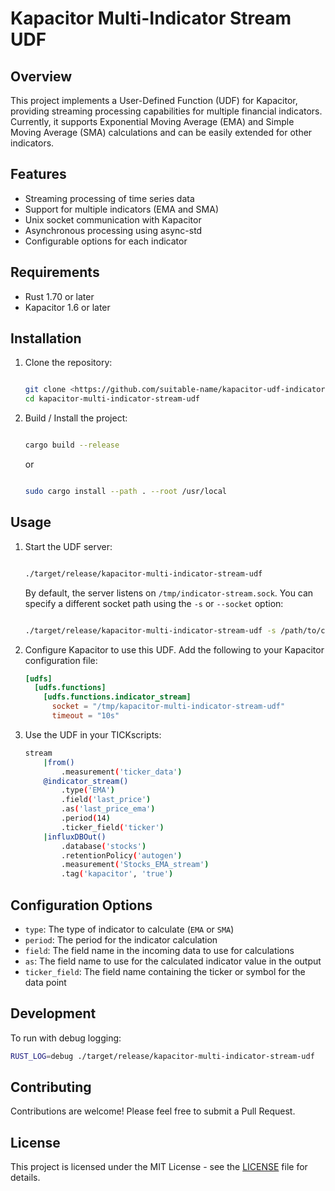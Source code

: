 # Kapacitor Multi-Indicator Stream UDF

## Overview

This project implements a User-Defined Function (UDF) for Kapacitor, providing streaming processing capabilities for multiple financial indicators. Currently, it supports Exponential Moving Average (EMA) and Simple Moving Average (SMA) calculations and can be easily extended for other indicators.

## Features

- Streaming processing of time series data
- Support for multiple indicators (EMA and SMA)
- Unix socket communication with Kapacitor
- Asynchronous processing using async-std
- Configurable options for each indicator

## Requirements

- Rust 1.70 or later
- Kapacitor 1.6 or later

## Installation

1. Clone the repository:

   ```bash

   git clone <https://github.com/suitable-name/kapacitor-udf-indicator-stream-rs>
   cd kapacitor-multi-indicator-stream-udf

   ```

2. Build / Install the project:

   ```bash

   cargo build --release

   ```

   or

   ```bash

   sudo cargo install --path . --root /usr/local

   ```

## Usage

1. Start the UDF server:

   ```bash

   ./target/release/kapacitor-multi-indicator-stream-udf

   ```

   By default, the server listens on `/tmp/indicator-stream.sock`. You can specify a different socket path using the `-s` or `--socket` option:

   ```bash

   ./target/release/kapacitor-multi-indicator-stream-udf -s /path/to/custom/socket.sock

   ```

2. Configure Kapacitor to use this UDF. Add the following to your Kapacitor configuration file:

   ```toml
   [udfs]
     [udfs.functions]
       [udfs.functions.indicator_stream]
         socket = "/tmp/kapacitor-multi-indicator-stream-udf"
         timeout = "10s"
   ```

3. Use the UDF in your TICKscripts:

   ```bash
   stream
       |from()
           .measurement('ticker_data')
       @indicator_stream()
           .type('EMA')
           .field('last_price')
           .as('last_price_ema')
           .period(14)
           .ticker_field('ticker')
       |influxDBOut()
           .database('stocks')
           .retentionPolicy('autogen')
           .measurement('Stocks_EMA_stream')
           .tag('kapacitor', 'true')
   ```

## Configuration Options

- `type`: The type of indicator to calculate (`EMA` or `SMA`)
- `period`: The period for the indicator calculation
- `field`: The field name in the incoming data to use for calculations
- `as`: The field name to use for the calculated indicator value in the output
- `ticker_field`: The field name containing the ticker or symbol for the data point

## Development

To run with debug logging:

```bash
RUST_LOG=debug ./target/release/kapacitor-multi-indicator-stream-udf
```

## Contributing

Contributions are welcome! Please feel free to submit a Pull Request.

## License

This project is licensed under the MIT License - see the [LICENSE](LICENSE) file for details.
